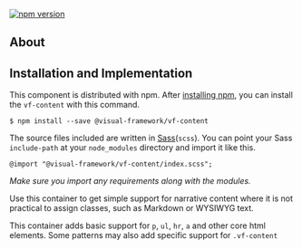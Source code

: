 [![npm version](https://badge.fury.io/js/%40visual-framework%2Fvf-content.svg)](https://badge.fury.io/js/%40visual-framework%2Fvf-content)

## About

## Installation and Implementation

This component is distributed with npm. After [installing npm](https://www.npmjs.com/get-npm), you can install the `vf-content` with this command.

```
$ npm install --save @visual-framework/vf-content
```

The source files included are written in [Sass](http://sass-lang.com)(`scss`). You can point your Sass `include-path` at your `node_modules` directory and import it like this.

```
@import "@visual-framework/vf-content/index.scss";
```

_Make sure you import any requirements along with the modules._


Use this container to get simple support for narrative content where it is not
practical to assign classes, such as Markdown or WYSIWYG text.

This container adds basic support for `p`, `ul`, `hr`, `a` and other core
html elements. Some patterns may also add specific support for `.vf-content`
